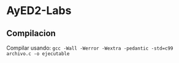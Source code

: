 # AyED2-Labs
## Compilacion
Compilar usando: `gcc -Wall -Werror -Wextra -pedantic -std=c99 archivo.c -o ejecutable`
